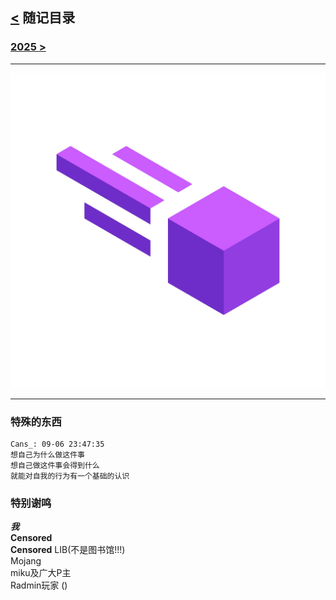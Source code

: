## [<](/index) 随记目录

### [2025 >](/notes/2025)

---

![icon.png](/icon.png)

---

### 特殊的东西  
  
```qq_chat  
Cans_: 09-06 23:47:35  
想自己为什么做这件事  
想自己做这件事会得到什么  
就能对自我的行为有一个基础的认识  
```  
  
### 特别谢鸣  

***我***  
**Censored**  
**Censored** LIB(不是图书馆!!!)  
Mojang  
miku及广大P主  
Radmin玩家 ()  
